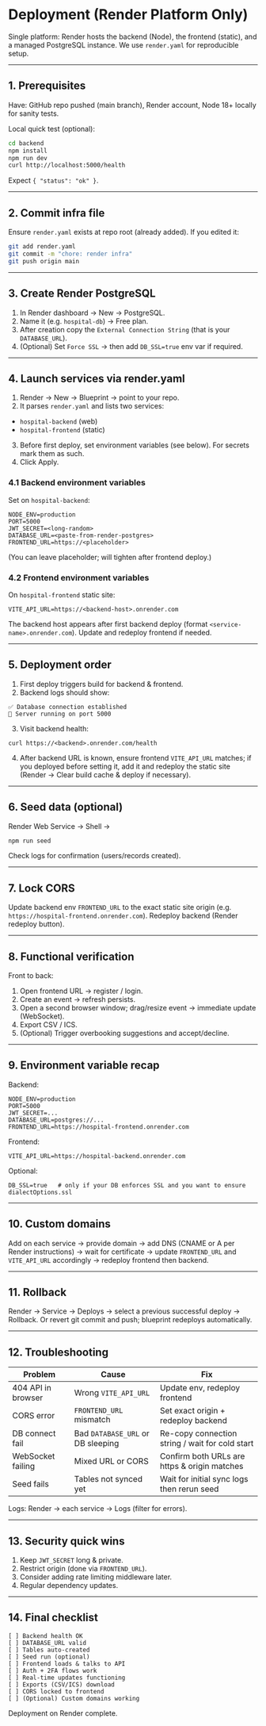 <!-- Render-specific deployment guide -->
# Deployment (Render Platform Only)

Single platform: Render hosts the backend (Node), the frontend (static), and a managed PostgreSQL instance. We use `render.yaml` for reproducible setup.

---
## 1. Prerequisites
Have: GitHub repo pushed (main branch), Render account, Node 18+ locally for sanity tests.

Local quick test (optional):
```bash
cd backend
npm install
npm run dev
curl http://localhost:5000/health
```
Expect `{ "status": "ok" }`.

---
## 2. Commit infra file
Ensure `render.yaml` exists at repo root (already added). If you edited it:
```bash
git add render.yaml
git commit -m "chore: render infra"
git push origin main
```

---
## 3. Create Render PostgreSQL
1. In Render dashboard → New → PostgreSQL.
2. Name it (e.g. `hospital-db`) → Free plan.
3. After creation copy the `External Connection String` (that is your `DATABASE_URL`).
4. (Optional) Set `Force SSL` → then add `DB_SSL=true` env var if required.

---
## 4. Launch services via render.yaml
1. Render → New → Blueprint → point to your repo.
2. It parses `render.yaml` and lists two services:
  - `hospital-backend` (web)
  - `hospital-frontend` (static)
3. Before first deploy, set environment variables (see below). For secrets mark them as such.
4. Click Apply.

### 4.1 Backend environment variables
Set on `hospital-backend`:
```
NODE_ENV=production
PORT=5000
JWT_SECRET=<long-random>
DATABASE_URL=<paste-from-render-postgres>
FRONTEND_URL=https://<placeholder>
```
(You can leave placeholder; will tighten after frontend deploy.)

### 4.2 Frontend environment variables
On `hospital-frontend` static site:
```
VITE_API_URL=https://<backend-host>.onrender.com
```
The backend host appears after first backend deploy (format `<service-name>.onrender.com`). Update and redeploy frontend if needed.

---
## 5. Deployment order
1. First deploy triggers build for backend & frontend.
2. Backend logs should show:
```
✅ Database connection established
🚀 Server running on port 5000
```
3. Visit backend health:
```
curl https://<backend>.onrender.com/health
```
4. After backend URL is known, ensure frontend `VITE_API_URL` matches; if you deployed before setting it, add it and redeploy the static site (Render → Clear build cache & deploy if necessary).

---
## 6. Seed data (optional)
Render Web Service → Shell →
```bash
npm run seed
```
Check logs for confirmation (users/records created).

---
## 7. Lock CORS
Update backend env `FRONTEND_URL` to the exact static site origin (e.g. `https://hospital-frontend.onrender.com`). Redeploy backend (Render redeploy button).

---
## 8. Functional verification
Front to back:
1. Open frontend URL → register / login.
2. Create an event → refresh persists.
3. Open a second browser window; drag/resize event → immediate update (WebSocket).
4. Export CSV / ICS.
5. (Optional) Trigger overbooking suggestions and accept/decline.

---
## 9. Environment variable recap
Backend:
```
NODE_ENV=production
PORT=5000
JWT_SECRET=...
DATABASE_URL=postgres://...
FRONTEND_URL=https://hospital-frontend.onrender.com
```
Frontend:
```
VITE_API_URL=https://hospital-backend.onrender.com
```

Optional:
```
DB_SSL=true   # only if your DB enforces SSL and you want to ensure dialectOptions.ssl
```

---
## 10. Custom domains
Add on each service → provide domain → add DNS (CNAME or A per Render instructions) → wait for certificate → update `FRONTEND_URL` and `VITE_API_URL` accordingly → redeploy frontend then backend.

---
## 11. Rollback
Render → Service → Deploys → select a previous successful deploy → Rollback.
Or revert git commit and push; blueprint redeploys automatically.

---
## 12. Troubleshooting
| Problem | Cause | Fix |
|---------|-------|-----|
| 404 API in browser | Wrong `VITE_API_URL` | Update env, redeploy frontend |
| CORS error | `FRONTEND_URL` mismatch | Set exact origin + redeploy backend |
| DB connect fail | Bad `DATABASE_URL` or DB sleeping | Re-copy connection string / wait for cold start |
| WebSocket failing | Mixed URL or CORS | Confirm both URLs are https & origin matches |
| Seed fails | Tables not synced yet | Wait for initial sync logs then rerun seed |

Logs: Render → each service → Logs (filter for errors).

---
## 13. Security quick wins
1. Keep `JWT_SECRET` long & private.
2. Restrict origin (done via `FRONTEND_URL`).
3. Consider adding rate limiting middleware later.
4. Regular dependency updates.

---
## 14. Final checklist
```
[ ] Backend health OK
[ ] DATABASE_URL valid
[ ] Tables auto-created
[ ] Seed run (optional)
[ ] Frontend loads & talks to API
[ ] Auth + 2FA flows work
[ ] Real-time updates functioning
[ ] Exports (CSV/ICS) download
[ ] CORS locked to frontend
[ ] (Optional) Custom domains working
```

Deployment on Render complete.
